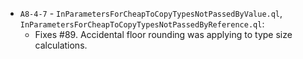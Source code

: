 - `A8-4-7` - `InParametersForCheapToCopyTypesNotPassedByValue.ql`, `InParametersForCheapToCopyTypesNotPassedByReference.ql`:
  - Fixes #89. Accidental floor rounding was applying to type size calculations.